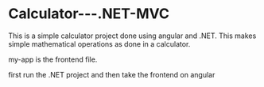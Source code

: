 # Calculator---.NET-MVC

This is a simple calculator project done using angular and .NET.
This makes simple mathematical operations as done in a calculator.

my-app is the frontend file.

first run the .NET project and then take the frontend on angular 
